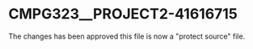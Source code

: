 # CMPG323__PROJECT2-41616715

The changes has been approved this file is now a "protect source" file.